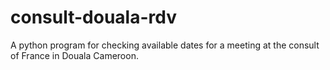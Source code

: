 # consult-douala-rdv
A python program for checking available dates for a meeting at the consult of France in Douala Cameroon. 
